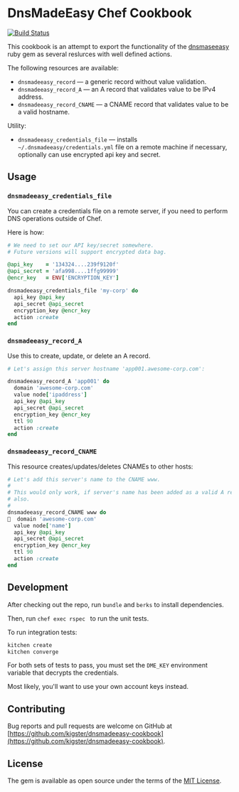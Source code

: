# DnsMadeEasy Chef Cookbook

[![Build Status](https://travis-ci.org/kigster/dnsmadeeasy-cookbook.svg?branch=master)](https://travis-ci.org/kigster/dnsmadeeasy-cookbook)

This cookbook is an attempt to export the functionality of the [dnsmaseeasy](/kigster/dnsmadeeasy) ruby gem as several reslurces with well defined actions.

The following resources are available:

- `dnsmadeeasy_record` — a generic record without value validation.
- `dnsmadeeasy_record_A` — an A record that validates value to be IPv4 address.
- `dnsmadeeasy_record_CNAME` — a CNAME record that validates value to be a valid hostname.

Utility:

- `dnsmadeeasy_credentials_file` — installs `~/.dnsmadeeasy/credentials.yml` file on a remote machine if necessary, optionally can use encrypted api key and secret.

## Usage

### `dnsmadeeasy_credentials_file`

You can create a credentials file on a remote server, if you need to perform DNS operations outside of Chef.

Here is how:

```ruby
# We need to set our API key/secret somewhere.
# Future versions will support encrypted data bag.

@api_key    = '134324....239f9120f'
@api_secret = 'afa998....1ffg99999'
@encr_key   = ENV['ENCRYPTION_KEY']

dnsmadeeasy_credentials_file 'my-corp' do
  api_key @api_key
  api_secret @api_secret
  encryption_key @encr_key
  action :create
end
```

### `dnsmadeeasy_record_A`

Use this to create, update, or delete an A record.

```ruby
# Let's assign this server hostname 'app001.awesome-corp.com':

dnsmadeeasy_record_A 'app001' do
  domain 'awesome-corp.com'
  value node['ipaddress']
  api_key @api_key
  api_secret @api_secret
  encryption_key @encr_key
  ttl 90
  action :create
end
```

### `dnsmadeeasy_record_CNAME`

This resource creates/updates/deletes CNAMEs to other hosts:

```ruby
# Let's add this server's name to the CNAME www.
#
# This would only work, if server's name has been added as a valid A record 
# also.
#
dnsmadeeasy_record_CNAME www do
  domain 'awesome-corp.com'
  value node['name']
  api_key @api_key
  api_secret @api_secret
  encryption_key @encr_key
  ttl 90
  action :create
end
```

## Development

After checking out the repo, run `bundle` and `berks` to install dependencies. 

Then, run `chef exec rspec ` to run the unit tests.

To run integration tests:

```bash
kitchen create
kitchen converge
```

For both sets of tests to pass, you must set the `DME_KEY` environment variable that decrypts the credentials. 

Most likely, you'll want to use your own account keys instead.
 
## Contributing

Bug reports and pull requests are welcome on GitHub at [https://github.com/kigster/dnsmadeeasy-cookbook](https://github.com/kigster/dnsmadeeasy-cookbook).

## License

The gem is available as open source under the terms of the [MIT License](http://opensource.org/licenses/MIT).


